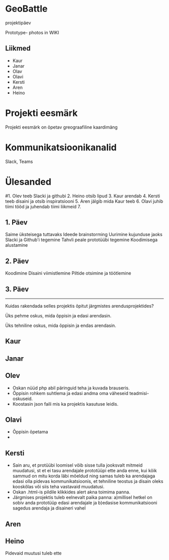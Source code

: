 # GeoBattle
projektipäev

Prototype- photos in WIKI
## Liikmed
* Kaur
* Janar 
* Olav
* Olavi
* Kersti
* Aren
* Heino

# Projekti eesmärk
  Projekti eesmärk on õpetav greograafiline kaardimäng

# Kommunikatsioonikanalid
Slack, Teams

# Ülesanded

#1. Olev teeb Slacki ja githubi
2. Heino otsib lipud
3. Kaur arendab
4. Kersti teeb disaini ja otsib inspiratsiooni
5. Aren jälgib mida Kaur teeb
6. Olavi juhib tiimi tööd ja juhendab tiimi liikmeid
7. 
## 1. Päev
   Saime üksteisega tuttavaks
   Ideede brainstorming
   Uurimine kujunduse jaoks
   Slacki ja Github'i tegemine
   Tahvli peale prototüübi tegemine
   Koodimisega alustamine

## 2. Päev
   Koodimine
   Disaini viimistlemine
   Piltide otsimine ja töötlemine

## 3. Päev

-----------------------------------------------------------------------


Kuidas rakendada selles projektis õpitut järgmistes arendusprojektides? 

Üks pehme oskus, mida õppisin ja edasi arendasin. 

Üks tehniline oskus, mida õppisin ja endas arendasin. 

## Kaur

## Janar

## Olev
* Oskan nüüd php abil päringuid teha ja kuvada brauseris.
* Õppisin rohkem suhtlema ja edasi andma oma väheseid teadmisi-oskuseid.
* Koostasin json faili mis ka projektis kasutuse leidis.

## Olavi
* Õppisin õpetama
* 

## Kersti
* Sain aru, et protüübi loomisel võib sisse tulla jooksvalt mitmeid muudatusi, st et ei tasu arendajale prototüüpi ette anda enne, kui kõik sammud on mitu korda läbi mõeldud ning samas tuleb ka arendajaga edasi olla pidevas kommunikatsioonis, et tehniline teostus ja disain oleks kooskõlas või siis teha vastavaid muudatusi.
* Oskan .html-is pildile klikkides alert akna toimima panna.
* Järgmises projektis tuleb eelnevalt paika panna: a)millisel hetkel on sobiv anda prototüüp edasi arendajale ja b)edasise kommunikatsiooni sagedus arendaja ja disaineri vahel

## Aren

## Heino
Pidevaid muutusi tuleb ette
